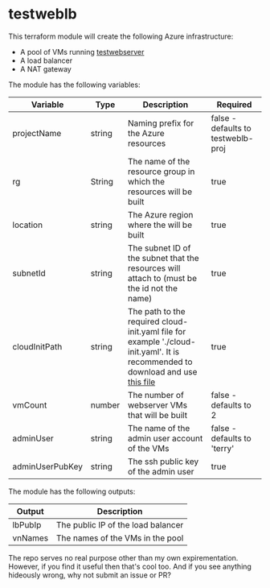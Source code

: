 # testweblb

This terraform module will create the following Azure infrastructure:

* A pool of VMs running [testwebserver](https://github.com/mr-stringer/testwebserver)
* A load balancer
* A NAT gateway

The module has the following variables:

|Variable|Type|Description|Required|
|-|-|-|-|
| projectName | string | Naming prefix for the Azure resources | false - defaults to testweblb-proj
| rg | String | The name of the resource group in which the resources will be built | true |
| location | string | The Azure region where the will be built | true
| subnetId | string | The subnet ID of the subnet that the resources will attach to (must be the id not the name) | true
| cloudInitPath | string | The path to the required cloud-init.yaml file for example './cloud-init.yaml'.  It is recommended to download and use [this file](https://github.com/mr-stringer/testwebserver/releases/download/v1.0.0/cloud-init.yaml) | true
| vmCount | number | The number of webserver VMs that will be built | false - defaults to 2 |
| adminUser | string | The name of the admin user account of the VMs | false - defaults to 'terry' |
| adminUserPubKey | string | The ssh public key of the admin user | true

The module has the following outputs:

| Output | Description |
|-|-|
| lbPubIp | The public IP of the load balancer |
| vnNames | The names of the VMs in the pool |

The repo serves no real purpose other than my own expirementation.  However, if you find it useful then that's cool too.  And if you see anything hideously wrong, why not submit an issue or PR?